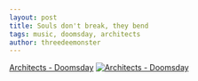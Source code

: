 ```yaml
---
layout: post
title: Souls don't break, they bend
tags: music, doomsday, architects
author: threedeemonster
---
```


[Architects - Doomsday](https://www.youtube.com/watch?v=RvWbcK3YQ_o)
[![Architects - Doomsday](https://i.ytimg.com/an_webp/RvWbcK3YQ_o/mqdefault_6s.webp?du=3000&sqp=CJbb6YwG&rs=AOn4CLABXkerCB50s1oeocwMEisaSY13Hg)](https://www.youtube.com/watch?v=RvWbcK3YQ_o "Architects - Doomsday")